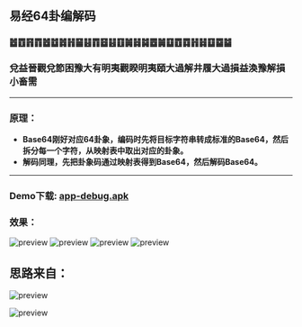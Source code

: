 ## 易经64卦编解码 
### ䷹䷩䷢䷓䷹䷻䷮䷏䷍䷣䷓䷥䷣䷚䷛䷧䷯䷉䷛䷨䷩䷺䷏䷧䷨䷈䷄
### 兌益晉觀兌節困豫大有明夷觀睽明夷頤大過解井履大過損益渙豫解損小畜需

---

### 原理：

- **Base64刚好对应64卦象，编码时先将目标字符串转成标准的Base64，然后拆分每一个字符，从映射表中取出对应的卦象。**
- **解码同理，先把卦象码通过映射表得到Base64，然后解码Base64。**

---

### Demo下载: [app-debug.apk](https://github.com/wuyr/HexagramDecoder/raw/master/app-debug.apk)

### 效果：
![preview](https://github.com/wuyr/HexagramDecoder/raw/master/previews/preview1.gif) ![preview](https://github.com/wuyr/HexagramDecoder/raw/master/previews/preview2.gif)
![preview](https://github.com/wuyr/HexagramDecoder/raw/master/previews/preview3.gif) ![preview](https://github.com/wuyr/HexagramDecoder/raw/master/previews/preview4.gif)

## 思路来自：
![preview](https://github.com/wuyr/HexagramDecoder/raw/master/previews/preview6.jpg) 

![preview](https://github.com/wuyr/HexagramDecoder/raw/master/previews/preview5.jpg)
